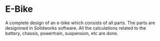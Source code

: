 # E-Bike
A complete design of an e-bike which consists of all parts.
The parts are designined in Solidworks software.
All the calculations related to the battery, chassis, powertrain, suspension, etc are done.
